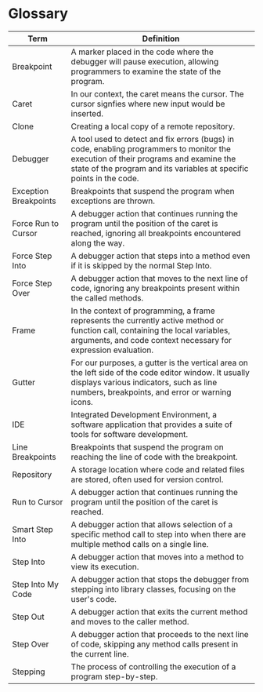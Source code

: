 # Glossary


Term        | Definition
----------------- | -----------------
Breakpoint | A marker placed in the code where the debugger will pause execution, allowing programmers to examine the state of the program.
Caret | In our context, the caret means the cursor. The cursor signfies where new input would be inserted.
Clone | Creating a local copy of a remote repository.
Debugger | A tool used to detect and fix errors (bugs) in code, enabling programmers to monitor the execution of their programs and examine the state of the program and its variables at specific points in the code.
Exception Breakpoints | Breakpoints that suspend the program when exceptions are thrown.
Force Run to Cursor | A debugger action that continues running the program until the position of the caret is reached, ignoring all breakpoints encountered along the way.
Force Step Into | A debugger action that steps into a method even if it is skipped by the normal Step Into.
Force Step Over | A debugger action that moves to the next line of code, ignoring any breakpoints present within the called methods.
Frame | In the context of programming, a frame represents the currently active method or function call, containing the local variables, arguments, and code context necessary for expression evaluation.
Gutter | For our purposes, a gutter is the vertical area on the left side of the code editor window. It usually displays various indicators, such as line numbers, breakpoints, and error or warning icons.
IDE | Integrated Development Environment, a software application that provides a suite of tools for software development.
Line Breakpoints | Breakpoints that suspend the program on reaching the line of code with the breakpoint.
Repository | A storage location where code and related files are stored, often used for version control.
Run to Cursor | A debugger action that continues running the program until the position of the caret is reached.
Smart Step Into | A debugger action that allows selection of a specific method call to step into when there are multiple method calls on a single line.
Step Into | A debugger action that moves into a method to view its execution.
Step Into My Code | A debugger action that stops the debugger from stepping into library classes, focusing on the user's code.
Step Out | A debugger action that exits the current method and moves to the caller method.
Step Over | A debugger action that proceeds to the next line of code, skipping any method calls present in the current line.
Stepping | The process of controlling the execution of a program step-by-step.